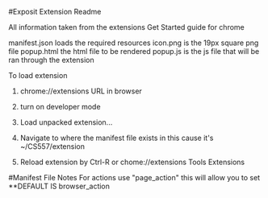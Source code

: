#Exposit Extension Readme

All information taken from the extensions Get Started guide for chrome

manifest.json loads the required resources
icon.png is the 19px square png file
popup.html the html file to be rendered
popup.js is the js file that will be ran through the extension


To load extension

1) chrome://extensions URL in browser

2) turn on developer mode

3) Load unpacked extension...

4) Navigate to where the manifest file exists in this cause it's ~/CS557/extension

5) Reload extension by Ctrl-R or chome://extensions Tools Extensions

#Manifest File Notes
For actions use "page_action" this will allow you to set
**DEFAULT IS browser_action
